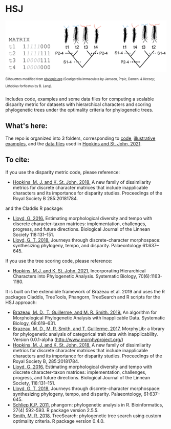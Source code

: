 # HSJ #

![Image](examples/comp_4taxaCROPPED.jpg)

<sup><sup>Silhouettes modified from [phylopic.org](phylopic.org) (Scutigerella immaculata by  Janssen, Prpic, Damen, & Keesey; Lithobius forficatus by B. Lang).</sup></sup>

Includes code, examples and some data files for computing a scalable disparity metric for datasets with hierarchical characters and scoring phylogenetic trees under the optimality criteria for phylogenetic trees.

## What's here: ##

The repo is organized into 3 folders, corresponding to [code](code), [illustrative examples](examples), and the [data files](data) used in [Hopkins and St. John, 2021]( https://doi.org/10.1093/sysbio/syab005).

## To cite: ##

If you use the disparity metric code, please reference:

+ [Hopkins, M. J. and K. St. John. 2018.](https://doi.org/10.1098/rspb.2018.1784) A new family of dissimilarity metrics for discrete character matrices that include inapplicable characters and its importance for disparity studies. Proceedings of the Royal Society B 285:20181784.

and the Claddis R package:

+ [Lloyd, G. 2016.](https://doi.org/10.1111/bij.12746) Estimating morphological diversity and tempo with discrete character-taxon matrices: implementation, challenges, progress, and future directions. Biological Journal of the Linnean Society 118:131–151.
+ [Lloyd, G. T. 2018.](https://doi.org/10.1111/pala.12380) Journeys through discrete-character morphospace: synthesizing phylogeny, tempo, and disparity. Palaeontology 61:637–645.

If you use the tree scoring code, please reference:

+ [Hopkins, M.J. and K. St. John.  2021.]( https://doi.org/10.1093/sysbio/syab005) Incorporating Hierarchical Characters into Phylogenetic Analysis. Systematic Biology, 70(6):1163-1180.

It is built on the extendible framework of Brazeau et al. 2019 and uses the R packages Claddis, TreeTools, Phangorn, TreeSearch and R scripts for the HSJ approach:

+ [Brazeau, M. D., T. Guillerme, and M. R. Smith. 2019.](https://doi.org/10.1093/sysbio/syy083) An algorithm for Morphological Phylogenetic Analysis with Inapplicable Data. Systematic Biology, 68:619–631.
+ [Brazeau, M. D., M. R. Smith, and T. Guillerme. 2017.](https://zenodo.org/record/815372#.XvEpXS3MyL4) MorphyLib: a library for phylogenetic analysis of categorical trait data with inapplicability. Version 0.0.1-alpha (http://www.morphyproject.org/)
+ [Hopkins, M. J. and K. St. John. 2018.](https://doi.org/10.1098/rspb.2018.1784) A new family of dissimilarity metrics for discrete character matrices that include inapplicable characters and its importance for disparity studies. Proceedings of the Royal Society B, 285:20181784.
+ [Lloyd, G. 2016.](https://doi.org/10.1111/bij.12746) Estimating morphological diversity and tempo with discrete character-taxon matrices: implementation, challenges, progress, and future directions. Biological Journal of the Linnean Society, 118:131–151.
+ [Lloyd, G. T. 2018.](https://doi.org/10.1111/pala.12380) Journeys through discrete-character morphospace: synthesizing phylogeny, tempo, and disparity. Palaeontology, 61:637–645.
+ [Schliep K.P. 2011.](https://doi.org/10.1093/bioinformatics/btq706) phangorn: phylogenetic analysis in R. Bioinformatics, 27(4) 592-593. R package version 2.5.5.
+ [Smith, M. R. 2018.](https://rdrr.io/cran/TreeSearch/) TreeSearch: phylogenetic tree search using custom optimality criteria. R package version 0.4.0.
